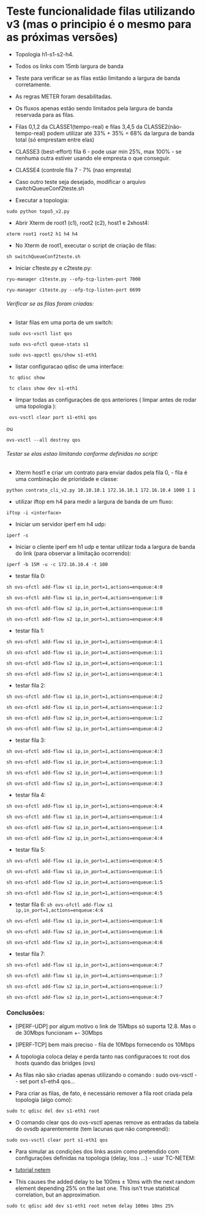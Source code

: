 # Teste funcionalidade filas utilizando v3 (mas o principio é o mesmo para as próximas versões)

* Topologia h1-s1-s2-h4.

* Todos os links com 15mb largura de banda

* Teste para verificar se as filas estão limitando a largura de banda corretamente.

* As regras METER foram desabilitadas.

* Os fluxos apenas estão sendo limitados pela largura de banda reservada para as filas.

* Filas 0,1,2 da CLASSE1(tempo-real) e filas 3,4,5 da CLASSE2(não-tempo-real) podem utilizar até 33% + 35% = 68% da largura de banda total (só emprestam entre elas)

* CLASSE3 (best-effort) fila 6 - pode usar min 25%, max 100%  - se nenhuma outra estiver usando ele empresta o que conseguir.

* CLASSE4 (controle fila 7 - 7% (nao empresta)

* Caso outro teste seja desejado, modificar o arquivo switchQueueConf2teste.sh

* Executar a topologia:

`sudo python topo5_v2.py`

* Abrir Xterm de root1 (c1), root2 (c2), host1 e 2xhost4:

`xterm root1 root2 h1 h4 h4`

* No Xterm de root1, executar o script de criação de filas:

`sh switchQueueConf2teste.sh`

* Iniciar c1teste.py e c2teste.py:

`ryu-manager c1teste.py --ofp-tcp-listen-port 7000`

`ryu-manager c1teste.py --ofp-tcp-listen-port 6699`

###### Verificar se as filas foram criadas:

- listar filas em uma porta de um switch:

` sudo ovs-vsctl list qos`

` sudo ovs-ofctl queue-stats s1`

` sudo ovs-appctl qos/show s1-eth1`

- listar configuracao qdisc de uma interface:

` tc qdisc show`

` tc class show dev s1-eth1`

- limpar todas as configurações de qos anteriores ( limpar antes de rodar uma topologia ):

` ovs-vsctl clear port s1-eth1 qos`

ou

` ovs-vsctl --all destroy qos `

###### Testar se elas estao limitando conforme definidas no script:

* Xterm host1 e criar um contrato para enviar dados pela fila 0, <banda> <prioridade> <classe> - fila é uma combinação de prioridade e classe:

`python contrato_cli_v2.py 10.10.10.1 172.16.10.1 172.16.10.4 1000 1 1`

* utilizar iftop em h4 para medir a largura de banda de um fluxo:

`iftop -i <interface>`

* Iniciar um servidor iperf em h4 udp:

`iperf -s`

* Iniciar o cliente iperf em h1 udp e tentar utilizar toda a largura de banda do link (para observar a limitação ocorrendo):

`iperf -b 15M -u -c 172.16.10.4 -t 100`

* testar fila 0:

`sh ovs-ofctl add-flow s1 ip,in_port=1,actions=enqueue:4:0`

`sh ovs-ofctl add-flow s1 ip,in_port=4,actions=enqueue:1:0`

`sh ovs-ofctl add-flow s2 ip,in_port=4,actions=enqueue:1:0`

`sh ovs-ofctl add-flow s2 ip,in_port=1,actions=enqueue:4:0`


* testar fila 1:

`sh ovs-ofctl add-flow s1 ip,in_port=1,actions=enqueue:4:1`

`sh ovs-ofctl add-flow s1 ip,in_port=4,actions=enqueue:1:1`

`sh ovs-ofctl add-flow s2 ip,in_port=4,actions=enqueue:1:1`

`sh ovs-ofctl add-flow s2 ip,in_port=1,actions=enqueue:4:1`

* testar fila 2:

`sh ovs-ofctl add-flow s1 ip,in_port=1,actions=enqueue:4:2`

`sh ovs-ofctl add-flow s1 ip,in_port=4,actions=enqueue:1:2`

`sh ovs-ofctl add-flow s2 ip,in_port=4,actions=enqueue:1:2`

`sh ovs-ofctl add-flow s2 ip,in_port=1,actions=enqueue:4:2`


* testar fila 3:

`sh ovs-ofctl add-flow s1 ip,in_port=1,actions=enqueue:4:3`

`sh ovs-ofctl add-flow s1 ip,in_port=4,actions=enqueue:1:3`

`sh ovs-ofctl add-flow s2 ip,in_port=4,actions=enqueue:1:3`

`sh ovs-ofctl add-flow s2 ip,in_port=1,actions=enqueue:4:3`

* testar fila 4:

`sh ovs-ofctl add-flow s1 ip,in_port=1,actions=enqueue:4:4`

`sh ovs-ofctl add-flow s1 ip,in_port=4,actions=enqueue:1:4`

`sh ovs-ofctl add-flow s2 ip,in_port=4,actions=enqueue:1:4`

`sh ovs-ofctl add-flow s2 ip,in_port=1,actions=enqueue:4:4`

* testar fila 5:

`sh ovs-ofctl add-flow s1 ip,in_port=1,actions=enqueue:4:5`

`sh ovs-ofctl add-flow s1 ip,in_port=4,actions=enqueue:1:5`

`sh ovs-ofctl add-flow s2 ip,in_port=4,actions=enqueue:1:5`

`sh ovs-ofctl add-flow s2 ip,in_port=1,actions=enqueue:4:5`

* testar fila 6:
`sh ovs-ofctl add-flow s1 ip,in_port=1,actions=enqueue:4:6`

`sh ovs-ofctl add-flow s1 ip,in_port=4,actions=enqueue:1:6`

`sh ovs-ofctl add-flow s2 ip,in_port=4,actions=enqueue:1:6`

`sh ovs-ofctl add-flow s2 ip,in_port=1,actions=enqueue:4:6`

* testar fila 7:

`sh ovs-ofctl add-flow s1 ip,in_port=1,actions=enqueue:4:7`

`sh ovs-ofctl add-flow s1 ip,in_port=4,actions=enqueue:1:7`

`sh ovs-ofctl add-flow s2 ip,in_port=4,actions=enqueue:1:7`

`sh ovs-ofctl add-flow s2 ip,in_port=1,actions=enqueue:4:7`


### Conclusões:

* [IPERF-UDP] por algum motivo o link de 15Mbps só suporta 12.8. Mas o de 30Mbps funcionam +- 30Mbps

* [IPERF-TCP] bem mais preciso - fila de 10Mbps fornecendo os 10Mbps

* A topologia coloca delay e perda tanto nas configuracoes tc root dos hosts quando das bridges (ovs)

* As filas não são criadas apenas utilizando o comando : sudo ovs-vsctl -- set port s1-eth4 qos...

* Para criar as filas, de fato, é necessário remover a fila root criada pela topologia (algo como):

`sudo tc qdisc del dev s1-eth1 root`

* O comando clear qos do ovs-vsctl apenas remove as entradas da tabela do ovsdb aparentemente (tem lacunas que não compreendi):

`sudo ovs-vsctl clear port s1-eth1 qos`

* Para simular as condições dos links assim como pretendido com configurações definidas na topologia (delay, loss ...) - usar TC-NETEM:

- [tutorial netem](https://www.cs.unm.edu/~crandall/netsfall13/TCtutorial.pdf)

- This causes the added delay to be 100ms ± 10ms with the next random element depending 25% on the last one. This isn't true statistical correlation, but an approximation.

`sudo tc qdisc add dev s1-eth1 root netem delay 100ms 10ms 25%`